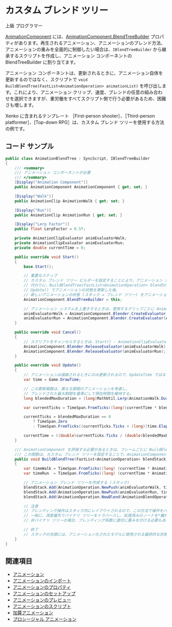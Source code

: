 # カスタム ブレンド ツリー

<span class="label label-doc-level">上級</span>
<span class="label label-doc-audience">プログラマー</span>

[AnimationComponent](xref:Xenko.Engine.AnimationComponent) には、[AnimationComponent.BlendTreeBuilder](xref:Xenko.Engine.AnimationComponent#Xenko_Engine_AnimationComponent_BlendTreeBuilder) プロパティがあります。再生されるアニメーション、アニメーションのブレンド方法、アニメーションの重みを全面的に制御したい場合は、`IBlendTreeBuilder` から継承するスクリプトを作成し、アニメーション コンポーネントの BlendTreeBuilder に割り当てます。

アニメーション コンポーネントは、更新されるときに、アニメーション自体を更新するのではなく、スクリプトで `void BuildBlendTree(FastList<AnimationOperation> animationList)` を呼び出します。これにより、アニメーション クリップ、速度、ブレンドの任意の組み合わせを選択できますが、重労働をすべてスクリプト側で行う必要があるため、困難さも増します。

Xenko に含まれるテンプレート ［First-person shooter］、［Third-person platformer］、[Top-down RPG］は、カスタム ブレンド ツリーを使用する方法の例です。

## コード サンプル

```cs
public class AnimationBlendTree : SyncScript, IBlendTreeBuilder
{
    /// <summary>
    /// アニメーション コンポーネントが必要
    /// </summary>
    [Display("Animation Component")]
    public AnimationComponent AnimationComponent { get; set; }

    [Display("Walk")]
    public AnimationClip AnimationWalk { get; set; }

    [Display("Run")]
    public AnimationClip AnimationRun { get; set; }

    [Display("Lerp Factor")]
    public float LerpFactor = 0.5f;

    private AnimationClipEvaluator animEvaluatorWalk;
    private AnimationClipEvaluator animEvaluatorRun;
    private double currentTime = 0;

    public override void Start()
    {
        base.Start();

        // 重要なステップ
        // カスタム ブレンド ツリー ビルダーを設定することにより、アニメーション システムの既定の動作を上書きできる。
        // 代わりに、BuildBlendTree(FastList<AnimationOperation> blendStack) がフレームごとに呼び出される。
        // Update() でアニメーションの状態を更新した後、
        // 新しいアニメーションの状態 (スタック = ブレンド ツリー) をアニメーション システムに渡す必要がある。
        AnimationComponent.BlendTreeBuilder = this;

        // アニメーション システムを上書きするときは、使用するクリップごとに AnimationClipEvaluator を作成する必要がある。
        animEvaluatorWalk = AnimationComponent.Blender.CreateEvaluator(AnimationWalk);
        animEvaluatorRun = AnimationComponent.Blender.CreateEvaluator(AnimationRun);
    }

    public override void Cancel()
    {
        // スクリプトをキャンセルするときは、Start() - AnimationClipEvaluators で作成されたすべてのアニメーション リソースを忘れずに解放する。
        AnimationComponent.Blender.ReleaseEvaluator(animEvaluatorWalk);
        AnimationComponent.Blender.ReleaseEvaluator(animEvaluatorRun);
    }

    public override void Update()
    {
        // アニメーションは描画されるときにのみ更新されるので、UpdateTime ではなく DrawTime を使用する。
        var time = Game.DrawTime;

        // この更新関数は、異なる期間のアニメーションを考慮し、
        // ブレンドされた最大期間を基準にして現在時間を維持する。
        long blendedMaxDuration = (long)MathUtil.Lerp(AnimationWalk.Duration.Ticks, AnimationRun.Duration.Ticks, LerpFactor);

        var currentTicks = TimeSpan.FromTicks((long)(currentTime * blendedMaxDuration));

        currentTicks = blendedMaxDuration == 0
            ? TimeSpan.Zero
            : TimeSpan.FromTicks((currentTicks.Ticks + (long)(time.Elapsed.Ticks)) % blendedMaxDuration);

        currentTime = ((double)currentTicks.Ticks / (double)blendedMaxDuration);
    }

    /// AnimationComponent を評価する必要があるときは、フレームごとに BuildBlendTree がアニメーション システムから呼び出される。
    /// この関数は、カスタム ブレンド ツリーを設定することで、AnimationComponent の既定の動作を上書きする。
    public void BuildBlendTree(FastList<AnimationOperation> blendStack)
    {
        var timeWalk = TimeSpan.FromTicks((long) (currentTime * AnimationWalk.Duration.Ticks));
        var timeRun  = TimeSpan.FromTicks((long) (currentTime * AnimationRun.Duration.Ticks));

        // アニメーション ブレンド ツリーを作成する (スタック)
        blendStack.Add(AnimationOperation.NewPush(animEvaluatorWalk, timeWalk));    // 指定された時間に評価されるようにアニメーションの状態をプッシュする。
        blendStack.Add(AnimationOperation.NewPush(animEvaluatorRun, timeRun));      // 指定された時間に評価されるように別のアニメーションの状態をプッシュする。
        blendStack.Add(AnimationOperation.NewBlend(AnimationBlendOperation.LinearBlend, LerpFactor));   // 最後の 2 つの状態をポップして、係数とブレンドし、結果をプッシュして戻す。

        // 注意
        // ブレンディング操作はスタック内にレイアウトされるので、この方法で操作をパックする必要がある。
        // 一般に、深度優先でバイナリ ツリーをトラバースし、処理済みのノードを*離れる*ときに操作を追加することで十分である。
        // 非バイナリ ツリーの場合、ブレンディング係数に適切に重みを付ける必要もある。

        // 終了
        // スタックの先頭には、アニメーション化されたモデルに使用される最終的な状態が含まれるようになっている。
    }
}
```

## 関連項目

* [アニメーション](index.md)
* [アニメーションのインポート](import-animations.md)
* [アニメーションのプロパティ](animation-properties.md)
* [アニメーションのセットアップ](set-up-animations.md)
* [アニメーションのプレビュー](preview-animations.md)
* [アニメーションのスクリプト](animation-scripts.md)
* [加算アニメーション](additive-animation.md)
* [プロシージャル アニメーション](procedural-animation.md)
